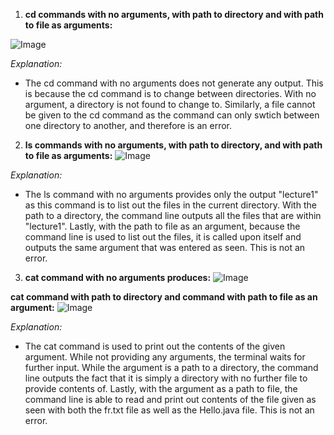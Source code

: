 1) **cd commands with no arguments, with path to directory and with path to file as arguments:**

![Image](https://github.com/sjosyamUCSD/cse15l-lab-reports/assets/146763351/2c486e2d-bd1b-4c46-938f-dfb6fae3a1ee)

*Explanation:*
* The cd command with no arguments does not generate any output. This is because the cd command is to change between directories. With no argument, a directory is not found to change to. Similarly, a file cannot be given to the cd command as the command can only swtich between one directory to another, and therefore is an error. 

  
2) **ls commands with no arguments, with path to directory, and with path to file as arguments:**
   ![Image](https://github.com/sjosyamUCSD/cse15l-lab-reports/assets/146763351/ec8f2fbb-4701-42b7-a963-c7e5517a748f)
   
*Explanation:*
* The ls command with no arguments provides only the output "lecture1" as this command is to list out the files in the current directory. With the path to a directory, the command line outputs all the files that are within "lecture1". Lastly, with the path to file as an argument, because the command line is used to list out the files, it is called upon itself and outputs the same argument that was entered as seen. This is not an error. 
  
 3) **cat command with no arguments produces:**
   ![Image](https://github.com/sjosyamUCSD/cse15l-lab-reports/assets/146763351/00c4e9f6-fc2a-4c09-bfec-1d7cc703314b)

  **cat command with path to directory and command with path to file as an argument:**
  ![Image](https://github.com/sjosyamUCSD/cse15l-lab-reports/assets/146763351/30c4a8a1-5793-4177-9f8f-14ee136c9e4a)


*Explanation:*
* The cat command is used to print out the contents of the given argument. While not providing any arguments, the terminal waits for further input. While the argument is a path to a directory, the command line outputs the fact that it is simply a directory with no further file to provide contents of. Lastly, with the argument as a path to file, the command line is able to read and print out contents of the file given as seen with both the fr.txt file as well as the Hello.java file. This is not an error.



